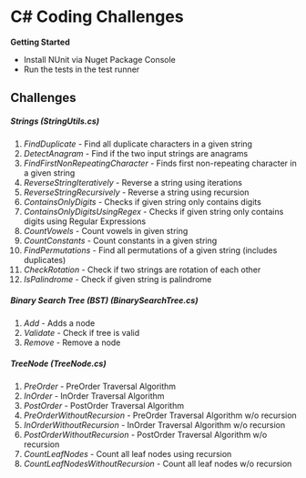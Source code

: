  C# Coding Challenges
===
**Getting Started**

* Install NUnit via Nuget Package Console
* Run the tests in the test runner

Challenges
---
##### Strings (*StringUtils.cs*)
1. *FindDuplicate* - Find all duplicate characters in a given string
2. *DetectAnagram* - Find if the two input strings are anagrams
3. *FindFirstNonRepeatingCharacter* - Finds first non-repeating character in a given string
4. *ReverseStringIteratively* - Reverse a string using iterations
5. *ReverseStringRecursively* - Reverse a string using recursion
6. *ContainsOnlyDigits* - Checks if given string only contains digits
7. *ContainsOnlyDigitsUsingRegex* - Checks if given string only contains digits using Regular Expressions
8. *CountVowels* - Count vowels in given string
9. *CountConstants* - Count constants in a given string
10. *FindPermutations* - Find all permutations of a given string (includes duplicates)
11. *CheckRotation* - Check if two strings are rotation of each other
12. *IsPalindrome* - Check if given string is palindrome 

##### Binary Search Tree (BST) (*BinarySearchTree.cs*)
1. *Add* - Adds a node 
2. *Validate* - Check if tree is valid 
3. *Remove* - Remove a node 

##### TreeNode (*TreeNode.cs*)
1. *PreOrder* - PreOrder Traversal Algorithm
2. *InOrder* - InOrder Traversal Algorithm
3. *PostOrder* - PostOrder Traversal Algorithm
4. *PreOrderWithoutRecursion* - PreOrder Traversal Algorithm w/o recursion
5. *InOrderWithoutRecursion* - InOrder Traversal Algorithm w/o recursion
6. *PostOrderWithoutRecursion* - PostOrder Traversal Algorithm w/o recursion
7. *CountLeafNodes* - Count all leaf nodes using recursion
8. *CountLeafNodesWithoutRecursion* - Count all leaf nodes w/o recursion